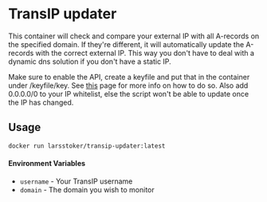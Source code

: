 # TransIP updater
This container will check and compare your external IP with all A-records on the specified domain. If they're different, it will automatically update the A-records with the correct external IP.  This way you don't have to deal with a dynamic dns solution if you don't have a static IP.  

Make sure to enable the API, create a keyfile and put that in the container under /keyfile/key. See [this](https://www.transip.nl/knowledgebase/artikel/77-de-transip-rest-api-gebruiken/) page for more info on how to do so. Also add 0.0.0.0/0 to your IP whitelist, else the script won't be able to update once the IP has changed.

## Usage
```shell
docker run larsstoker/transip-updater:latest
```

#### Environment Variables

* `username` - Your TransIP username
* `domain` - The domain you wish to monitor
